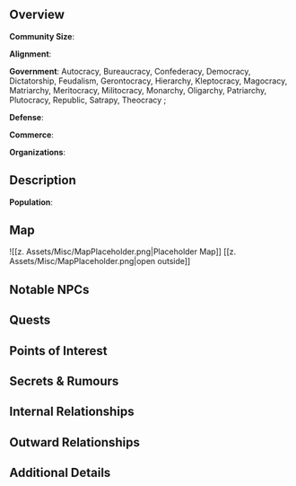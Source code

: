 
## Overview
**Community Size**: 

**Alignment**: 

**Government**: Autocracy, Bureaucracy, Confederacy, Democracy, Dictatorship, Feudalism, Gerontocracy, Hierarchy, Kleptocracy, Magocracy, Matriarchy, Meritocracy, Militocracy, Monarchy, Oligarchy, Patriarchy, Plutocracy, Republic, Satrapy, Theocracy ;

**Defense**: 

**Commerce**: 

**Organizations**: 

## Description
**Population**: 

## Map
![[z. Assets/Misc/MapPlaceholder.png|Placeholder Map]]
[[z. Assets/Misc/MapPlaceholder.png|open outside]]

## Notable NPCs


## Quests


## Points of Interest


## Secrets & Rumours


## Internal Relationships


## Outward Relationships


## Additional Details

